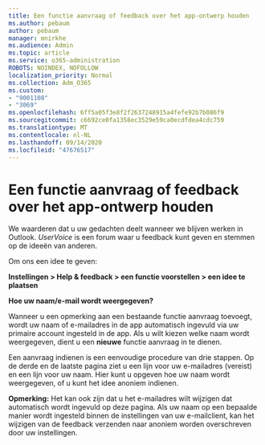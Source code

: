 ```yaml
---
title: Een functie aanvraag of feedback over het app-ontwerp houden
ms.author: pebaum
author: pebaum
manager: mnirkhe
ms.audience: Admin
ms.topic: article
ms.service: o365-administration
ROBOTS: NOINDEX, NOFOLLOW
localization_priority: Normal
ms.collection: Adm_O365
ms.custom:
- "9001108"
- "3069"
ms.openlocfilehash: 6ff5a05f3e8f2f2637248915a4fefe92b7b086f9
ms.sourcegitcommit: c6692ce0fa1358ec3529e59ca0ecdfdea4cdc759
ms.translationtype: MT
ms.contentlocale: nl-NL
ms.lasthandoff: 09/14/2020
ms.locfileid: "47676517"
---
```

# <a name="leave-a-feature-request-or-feedback-on-app-design"></a>Een functie aanvraag of feedback over het app-ontwerp houden

We waarderen dat u uw gedachten deelt wanneer we blijven werken in Outlook. *UserVoice* is een forum waar u feedback kunt geven en stemmen op de ideeën van anderen.  

Om ons een idee te geven: 

**Instellingen > Help & feedback > een functie voorstellen > een idee te plaatsen** 

**Hoe uw naam/e-mail wordt weergegeven?**

Wanneer u een opmerking aan een bestaande functie aanvraag toevoegt, wordt uw naam of e-mailadres in de app automatisch ingevuld via uw primaire account ingesteld in de app. Als u wilt kiezen welke naam wordt weergegeven, dient u een **nieuwe** functie aanvraag in te dienen. 

Een aanvraag indienen is een eenvoudige procedure van drie stappen. Op de derde en de laatste pagina ziet u een lijn voor uw e-mailadres (vereist) en een lijn voor uw naam. Hier kunt u opgeven hoe uw naam wordt weergegeven, of u kunt het idee anoniem indienen. 

**Opmerking:** Het kan ook zijn dat u het e-mailadres wilt wijzigen dat automatisch wordt ingevuld op deze pagina. Als uw naam op een bepaalde manier wordt ingesteld binnen de instellingen van uw e-mailclient, kan het wijzigen van de feedback verzenden naar anoniem worden overschreven door uw instellingen. 

